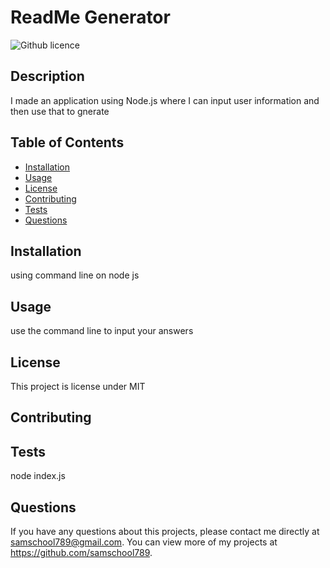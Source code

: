 # ReadMe Generator
  ![Github licence](http://img.shields.io/badge/license-MIT-blue.svg)
  
  ## Description 
  I made an application using Node.js where I can input user information and then use that to gnerate
  ## Table of Contents
  * [Installation](#installation)
  * [Usage](#usage)
  * [License](#license)
  * [Contributing](#contributing)
  * [Tests](#tests)
  * [Questions](#questions)
  
  ## Installation 
  using command line on node js
  ## Usage 
  use the command line to input your answers
  ## License 
  This project is license under MIT
  ## Contributing 
  
  ## Tests
  node index.js
  ## Questions
  If you have any questions about this projects, please contact me directly at samschool789@gmail.com. You can view more of my projects at https://github.com/samschool789.
